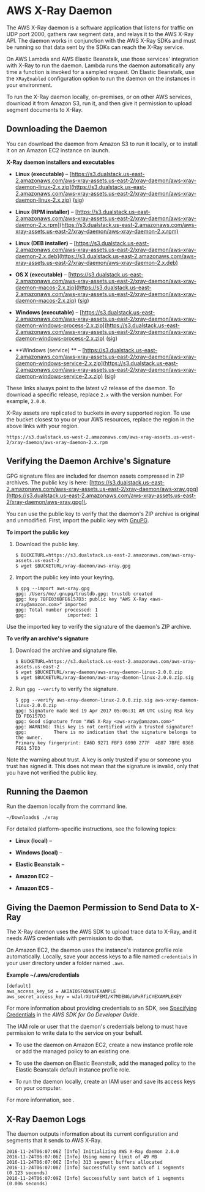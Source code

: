 # AWS X\-Ray Daemon<a name="xray-daemon"></a>

The AWS X\-Ray daemon is a software application that listens for traffic on UDP port 2000, gathers raw segment data, and relays it to the AWS X\-Ray API\. The daemon works in conjunction with the AWS X\-Ray SDKs and must be running so that data sent by the SDKs can reach the X\-Ray service\.

On AWS Lambda and AWS Elastic Beanstalk, use those services' integration with X\-Ray to run the daemon\. Lambda runs the daemon automatically any time a function is invoked for a sampled request\. On Elastic Beanstalk, use the `XRayEnabled` configuration option to run the daemon on the instances in your environment\.

To run the X\-Ray daemon locally, on\-premises, or on other AWS services, download it from Amazon S3, run it, and then give it permission to upload segment documents to X\-Ray\.

## Downloading the Daemon<a name="xray-daemon-downloading"></a>

You can download the daemon from Amazon S3 to run it locally, or to install it on an Amazon EC2 instance on launch\.

**X\-Ray daemon installers and executables**

+ **Linux \(executable\)** – [https://s3.dualstack.us-east-2.amazonaws.com/aws-xray-assets.us-east-2/xray-daemon/aws-xray-daemon-linux-2.x.zip](https://s3.dualstack.us-east-2.amazonaws.com/aws-xray-assets.us-east-2/xray-daemon/aws-xray-daemon-linux-2.x.zip) \([sig](https://s3.dualstack.us-east-2.amazonaws.com/aws-xray-assets.us-east-2/xray-daemon/aws-xray-daemon-linux-2.x.zip.sig)\)

+ **Linux \(RPM installer\)** – [https://s3.dualstack.us-east-2.amazonaws.com/aws-xray-assets.us-east-2/xray-daemon/aws-xray-daemon-2.x.rpm](https://s3.dualstack.us-east-2.amazonaws.com/aws-xray-assets.us-east-2/xray-daemon/aws-xray-daemon-2.x.rpm)

+ **Linux \(DEB installer\)** – [https://s3.dualstack.us-east-2.amazonaws.com/aws-xray-assets.us-east-2/xray-daemon/aws-xray-daemon-2.x.deb](https://s3.dualstack.us-east-2.amazonaws.com/aws-xray-assets.us-east-2/xray-daemon/aws-xray-daemon-2.x.deb)

+ **OS X \(executable\)** – [https://s3.dualstack.us-east-2.amazonaws.com/aws-xray-assets.us-east-2/xray-daemon/aws-xray-daemon-macos-2.x.zip](https://s3.dualstack.us-east-2.amazonaws.com/aws-xray-assets.us-east-2/xray-daemon/aws-xray-daemon-macos-2.x.zip) \([sig](https://s3.dualstack.us-east-2.amazonaws.com/aws-xray-assets.us-east-2/xray-daemon/aws-xray-daemon-macos-2.x.zip.sig)\) 

+ **Windows \(executable\)** – [https://s3.dualstack.us-east-2.amazonaws.com/aws-xray-assets.us-east-2/xray-daemon/aws-xray-daemon-windows-process-2.x.zip](https://s3.dualstack.us-east-2.amazonaws.com/aws-xray-assets.us-east-2/xray-daemon/aws-xray-daemon-windows-process-2.x.zip) \([sig](https://s3.dualstack.us-east-2.amazonaws.com/aws-xray-assets.us-east-2/xray-daemon/aws-xray-daemon-windows-process-2.x.zip.sig)\)

+ **Windows \(service\) ** – [https://s3.dualstack.us-east-2.amazonaws.com/aws-xray-assets.us-east-2/xray-daemon/aws-xray-daemon-windows-service-2.x.zip](https://s3.dualstack.us-east-2.amazonaws.com/aws-xray-assets.us-east-2/xray-daemon/aws-xray-daemon-windows-service-2.x.zip) \([sig](https://s3.dualstack.us-east-2.amazonaws.com/aws-xray-assets.us-east-2/xray-daemon/aws-xray-daemon-windows-service-2.x.zip.sig)\)

These links always point to the latest v2 release of the daemon\. To download a specific release, replace `2.x` with the version number\. For example, `2.0.0`\.

X\-Ray assets are replicated to buckets in every supported region\. To use the bucket closest to you or your AWS resources, replace the region in the above links with your region\.

```
https://s3.dualstack.us-west-2.amazonaws.com/aws-xray-assets.us-west-2/xray-daemon/aws-xray-daemon-2.x.rpm
```

## Verifying the Daemon Archive's Signature<a name="xray-daemon-signature"></a>

GPG signature files are included for daemon assets compressed in ZIP archives\. The public key is here: [https://s3.dualstack.us-east-2.amazonaws.com/aws-xray-assets.us-east-2/xray-daemon/aws-xray.gpg](https://s3.dualstack.us-east-2.amazonaws.com/aws-xray-assets.us-east-2/xray-daemon/aws-xray.gpg)\.

You can use the public key to verify that the daemon's ZIP archive is original and unmodified\. First, import the public key with [GnuPG](https://gnupg.org/index.html)\.

**To import the public key**

1. Download the public key\.

   ```
   $ BUCKETURL=https://s3.dualstack.us-east-2.amazonaws.com/aws-xray-assets.us-east-2
   $ wget $BUCKETURL/xray-daemon/aws-xray.gpg
   ```

1. Import the public key into your keyring\.

   ```
   $ gpg --import aws-xray.gpg
   gpg: /Users/me/.gnupg/trustdb.gpg: trustdb created
   gpg: key 7BFE036BFE6157D3: public key "AWS X-Ray <aws-xray@amazon.com>" imported
   gpg: Total number processed: 1
   gpg:               imported: 1
   ```

Use the imported key to verify the signature of the daemon's ZIP archive\.

**To verify an archive's signature**

1. Download the archive and signature file\.

   ```
   $ BUCKETURL=https://s3.dualstack.us-east-2.amazonaws.com/aws-xray-assets.us-east-2
   $ wget $BUCKETURL/xray-daemon/aws-xray-daemon-linux-2.0.0.zip
   $ wget $BUCKETURL/xray-daemon/aws-xray-daemon-linux-2.0.0.zip.sig
   ```

1. Run `gpg --verify` to verify the signature\.

   ```
   $ gpg --verify aws-xray-daemon-linux-2.0.0.zip.sig aws-xray-daemon-linux-2.0.0.zip
   gpg: Signature made Wed 19 Apr 2017 05:06:31 AM UTC using RSA key ID FE6157D3
   gpg: Good signature from "AWS X-Ray <aws-xray@amazon.com>"
   gpg: WARNING: This key is not certified with a trusted signature!
   gpg:          There is no indication that the signature belongs to the owner.
   Primary key fingerprint: EA6D 9271 FBF3 6990 277F  4B87 7BFE 036B FE61 57D3
   ```

Note the warning about trust\. A key is only trusted if you or someone you trust has signed it\. This does not mean that the signature is invalid, only that you have not verified the public key\.

## Running the Daemon<a name="xray-daemon-running"></a>

Run the daemon locally from the command line\.

```
~/Downloads$ ./xray
```

For detailed platform\-specific instructions, see the following topics:

+ **Linux \(local\)** – 

+ **Windows \(local\)** – 

+ **Elastic Beanstalk** – 

+ **Amazon EC2** – 

+ **Amazon ECS** – 

## Giving the Daemon Permission to Send Data to X\-Ray<a name="xray-daemon-permissions"></a>

The X\-Ray daemon uses the AWS SDK to upload trace data to X\-Ray, and it needs AWS credentials with permission to do that\.

On Amazon EC2, the daemon uses the instance's instance profile role automatically\. Locally, save your access keys to a file named `credentials` in your user directory under a folder named `.aws`\.

**Example \~/\.aws/credentials**  

```
[default]
aws_access_key_id = AKIAIOSFODNN7EXAMPLE
aws_secret_access_key = wJalrXUtnFEMI/K7MDENG/bPxRfiCYEXAMPLEKEY
```

For more information about providing credentials to an SDK, see [Specifying Credentials](http://docs.aws.amazon.com/sdk-for-go/v1/developer-guide/configuring-sdk.html#specifying-credentials) in the *AWS SDK for Go Developer Guide*\.

The IAM role or user that the daemon's credentials belong to must have permission to write data to the service on your behalf\.

+ To use the daemon on Amazon EC2, create a new instance profile role or add the managed policy to an existing one\.

+ To use the daemon on Elastic Beanstalk, add the managed policy to the Elastic Beanstalk default instance profile role\.

+ To run the daemon locally, create an IAM user and save its access keys on your computer\.

For more information, see \.

## X\-Ray Daemon Logs<a name="xray-daemon-logging"></a>

The daemon outputs information about its current configuration and segments that it sends to AWS X\-Ray\.

```
2016-11-24T06:07:06Z [Info] Initializing AWS X-Ray daemon 2.0.0
2016-11-24T06:07:06Z [Info] Using memory limit of 49 MB
2016-11-24T06:07:06Z [Info] 313 segment buffers allocated
2016-11-24T06:07:08Z [Info] Successfully sent batch of 1 segments (0.123 seconds)
2016-11-24T06:07:09Z [Info] Successfully sent batch of 1 segments (0.006 seconds)
```